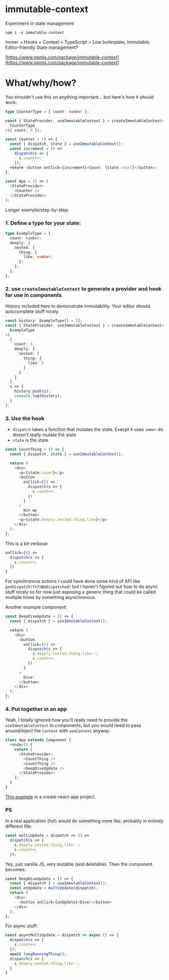 # immutable-context

Experiment in state management

`npm i -s immutable-context`

Immer + Hooks + Context + TypeScript = Low boilerplate, Immutable, Editor-friendly State management?

[https://www.npmjs.com/package/immutable-context](https://www.npmjs.com/package/immutable-context)

# What/why/how?

You shouldn't use this on anything important... but here's how it should work:

```typescript
type CounterType = { count: number };

const { StateProvider, useImmutableContext } = createImmutableContext<
  CounterType
>({ count: 0 });

const Counter = () => {
  const { dispatch, state } = useImmutableContext();
  const increment = () =>
    dispatch(s => {
      s.count++;
    });
  return <button onClick={increment}>Count: {state.count}</button>;
};

const App = () => (
  <StateProvider>
    <Counter />
  </StateProvider>
);
```

Longer example/step-by-step:

### 1. Define a type for your state:

```typescript
type ExampleType = {
  count: number;
  deeply: {
    nested: {
      thing: {
        like: number;
      };
    };
  };
};
```

### 2. use `createImmutableContext` to generate a provider and hook for use in components

History included here to demonstrate immutability. Your editor should autocomplete stuff nicely.

```typescript
const history: ExampleType[] = [];
const { StateProvider, useImmutableContext } = createImmutableContext<
  ExampleType
>(
  {
    count: 0,
    deeply: {
      nested: {
        thing: {
          like: 5
        }
      }
    }
  },
  s => {
    history.push(s);
    console.log(history);
  }
);
```

### 3. Use the hook

- `dispatch` takes a function that mutates the state. Execpt it uses `immer` do doesn't really mutate the state
- `state` is the state

```typescript
const CountThing = () => {
  const { dispatch, state } = useImmutableContext();

  return (
    <div>
      <p>{state.count}</p>
      <button
        onClick={() =>
          dispatch(s => {
            s.count++;
          })
        }
      >
        Hit me
      </button>
      <p>{state.deeply.nested.thing.like}</p>
    </div>
  );
};
```

This is a bit verbose:

```typescript
onClick={() =>
  dispatch(s => {
    s.count++;
  })
}
```

For synchronous actions I could have done some kind of API like `genDispatch(fnToBeDispatched)` but I haven't figured out how to do async stuff nicely so for now just exposing a generic thing that could be called multiple times by something asynchronous.

Another example component:

```typescript
const DeepDiveUpdate = () => {
  const { dispatch } = useImmutableContext();

  return (
    <div>
      <button
        onClick={() =>
          dispatch(s => {
            s.deeply.nested.thing.like--;
            s.count++;
          })
        }
      >
        Dive!
      </button>
    </div>
  );
};
```

### 4. Put together in an app

Yeah, I totally ignored how you'll really need to provide the `useImmutableContext` to components, but you would need to pass around/inject the `Context` with `useContext` anyway.

```typescript
class App extends Component {
  render() {
    return (
      <StateProvider>
        <CountThing />
        <CountThing />
        <DeepDiveUpdate />
      </StateProvider>
    );
  }
}
```

[This example](https://github.com/jamesporter/immutable-context-example) in a create-react-app project.

### PS

In a real application (ha!) would do something more like, probably in entirely different file:

```typescript
const multiUpdate = dispatch => () =>
  dispatch(s => {
    s.deeply.nested.thing.like--;
    s.count++;
  });
```

Yes, just vanilla JS, very testable (and deletable). Then the component becomes:

```typescript
const DeepDiveUpdate = () => {
  const { dispatch } = useImmutableContext();
  const onUpdate = multiUpdate(dispatch);
  return (
    <div>
      <button onClick={onUpdate}>Dive!</button>
    </div>
  );
};
```

For async stuff:

```typescript
const asyncMultiUpdate = dispatch => async () => {
  dispatch(s => {
    s.count++;
  });
  await longRunningThing();
  dispatch(s => {
    s.deeply.nested.thing.like--;
  }
}
```
